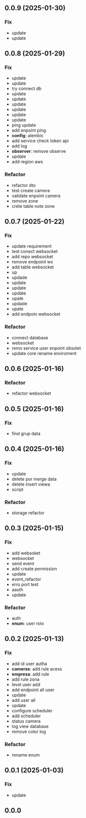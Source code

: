 ## 0.0.9 (2025-01-30)

### Fix

- update
- update

## 0.0.8 (2025-01-29)

### Fix

- update
- update
- try connect db
- update
- update
- update
- update
- update
- update
- ping update
- add enpoint ping
- **config**: alembic
- add service check token api
- add log
- **observer**: remove observe
- update
- add region aws

### Refactor

- refactor dto
- test create camera
- validate enpoint camera
- remove zone
- crete table note zone

## 0.0.7 (2025-01-22)

### Fix

- update requirement
- test conect websocket
- add repo websocket
- remove endpoint ws
- add table websocket
- up
- updade
- update
- update
- update
- upate
- updade
- upate
- add endpoin websocket

### Refactor

- connect database
- websocket
- remo service user enpoint obsolet
- update core rename enviroment

## 0.0.6 (2025-01-16)

### Refactor

- refactor websocket

## 0.0.5 (2025-01-16)

### Fix

- find grup data

## 0.0.4 (2025-01-16)

### Fix

- update
- delete por merge data
- delete insert viewa
- script

### Refactor

- storage refactor

## 0.0.3 (2025-01-15)

### Fix

- add websoket
- websocket
- send event
- add create permission
- update
- event_refactor
- erro port test
- aauth
- update

### Refactor

- auth
- **enum**: user rolo

## 0.0.2 (2025-01-13)

### Fix

- add id user autha
- **cameras**: add rule acess
- **empresa**: add rule
- add rule zona
- level user add
- add endpoint all user
- update
- add user all
- update
- configure scheduler
- add scheduler
- status camera
- log view database
- remove color log

### Refactor

- rename enum

## 0.0.1 (2025-01-03)

### Fix

- update

## 0.0.0
